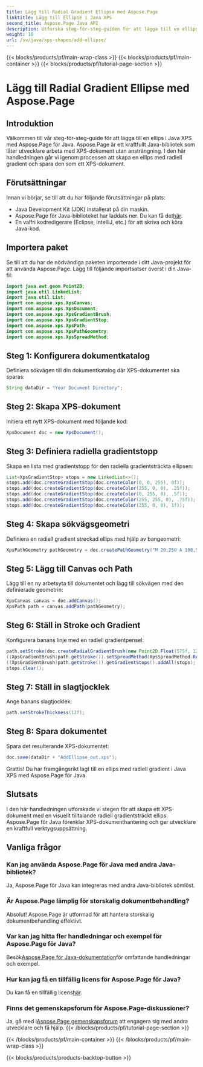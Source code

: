 ```yaml
---
title: Lägg till Radial Gradient Ellipse med Aspose.Page
linktitle: Lägg till Ellipse i Java XPS
second_title: Aspose.Page Java API
description: Utforska steg-för-steg-guiden för att lägga till en ellips med radiell gradient i Java XPS med Aspose.Page för Java. Förbättra ditt dokumentskapande utan ansträngning.
weight: 10
url: /sv/java/xps-shapes/add-ellipse/
---
```


{{< blocks/products/pf/main-wrap-class >}}
{{< blocks/products/pf/main-container >}}
{{< blocks/products/pf/tutorial-page-section >}}

# Lägg till Radial Gradient Ellipse med Aspose.Page

## Introduktion
Välkommen till vår steg-för-steg-guide för att lägga till en ellips i Java XPS med Aspose.Page för Java. Aspose.Page är ett kraftfullt Java-bibliotek som låter utvecklare arbeta med XPS-dokument utan ansträngning. I den här handledningen går vi igenom processen att skapa en ellips med radiell gradient och spara den som ett XPS-dokument.
## Förutsättningar
Innan vi börjar, se till att du har följande förutsättningar på plats:
- Java Development Kit (JDK) installerat på din maskin.
-  Aspose.Page för Java-biblioteket har laddats ner. Du kan få det[här](https://releases.aspose.com/page/java/).
- En valfri kodredigerare (Eclipse, IntelliJ, etc.) för att skriva och köra Java-kod.
## Importera paket
Se till att du har de nödvändiga paketen importerade i ditt Java-projekt för att använda Aspose.Page. Lägg till följande importsatser överst i din Java-fil:
```java
import java.awt.geom.Point2D;
import java.util.LinkedList;
import java.util.List;
import com.aspose.xps.XpsCanvas;
import com.aspose.xps.XpsDocument;
import com.aspose.xps.XpsGradientBrush;
import com.aspose.xps.XpsGradientStop;
import com.aspose.xps.XpsPath;
import com.aspose.xps.XpsPathGeometry;
import com.aspose.xps.XpsSpreadMethod;
```
## Steg 1: Konfigurera dokumentkatalog
Definiera sökvägen till din dokumentkatalog där XPS-dokumentet ska sparas:
```java
String dataDir = "Your Document Directory";
```
## Steg 2: Skapa XPS-dokument
Initiera ett nytt XPS-dokument med följande kod:
```java
XpsDocument doc = new XpsDocument();
```
## Steg 3: Definiera radiella gradientstopp
Skapa en lista med gradientstopp för den radiella gradientsträckta ellipsen:
```java
List<XpsGradientStop> stops = new LinkedList<>();
stops.add(doc.createGradientStop(doc.createColor(0, 0, 255), 0f));
stops.add(doc.createGradientStop(doc.createColor(255, 0, 0), .25f));
stops.add(doc.createGradientStop(doc.createColor(0, 255, 0), .5f));
stops.add(doc.createGradientStop(doc.createColor(255, 255, 0), .75f));
stops.add(doc.createGradientStop(doc.createColor(255, 0, 0), 1f));
```
## Steg 4: Skapa sökvägsgeometri
Definiera en radiell gradient streckad ellips med hjälp av bangeometri:
```java
XpsPathGeometry pathGeometry = doc.createPathGeometry("M 20,250 A 100,50 0 1 1 220,250 100,50 0 1 1 20,250");
```
## Steg 5: Lägg till Canvas och Path
Lägg till en ny arbetsyta till dokumentet och lägg till sökvägen med den definierade geometrin:
```java
XpsCanvas canvas = doc.addCanvas();
XpsPath path = canvas.addPath(pathGeometry);
```
## Steg 6: Ställ in Stroke och Gradient
Konfigurera banans linje med en radiell gradientpensel:
```java
path.setStroke(doc.createRadialGradientBrush(new Point2D.Float(575f, 125f), new Point2D.Float(575f, 100f), 75f, 50f));
((XpsGradientBrush)path.getStroke()).setSpreadMethod(XpsSpreadMethod.Reflect);
((XpsGradientBrush)path.getStroke()).getGradientStops().addAll(stops);
stops.clear();
```
## Steg 7: Ställ in slagtjocklek
Ange banans slagtjocklek:
```java
path.setStrokeThickness(12f);
```
## Steg 8: Spara dokumentet
Spara det resulterande XPS-dokumentet:
```java
doc.save(dataDir + "AddEllipse_out.xps");
```
Grattis! Du har framgångsrikt lagt till en ellips med radiell gradient i Java XPS med Aspose.Page för Java.
## Slutsats
I den här handledningen utforskade vi stegen för att skapa ett XPS-dokument med en visuellt tilltalande radiell gradientsträckt ellips. Aspose.Page för Java förenklar XPS-dokumenthantering och ger utvecklare en kraftfull verktygsuppsättning.
## Vanliga frågor
### Kan jag använda Aspose.Page för Java med andra Java-bibliotek?
Ja, Aspose.Page för Java kan integreras med andra Java-bibliotek sömlöst.
### Är Aspose.Page lämplig för storskalig dokumentbehandling?
Absolut! Aspose.Page är utformad för att hantera storskalig dokumentbehandling effektivt.
### Var kan jag hitta fler handledningar och exempel för Aspose.Page för Java?
 Besök[Aspose.Page för Java-dokumentation](https://reference.aspose.com/page/java/)för omfattande handledningar och exempel.
### Hur kan jag få en tillfällig licens för Aspose.Page för Java?
 Du kan få en tillfällig licens[här](https://purchase.aspose.com/temporary-license/).
### Finns det gemenskapsforum för Aspose.Page-diskussioner?
 Ja, gå med i[Aspose.Page gemenskapsforum](https://forum.aspose.com/c/page/39) att engagera sig med andra utvecklare och få hjälp.
{{< /blocks/products/pf/tutorial-page-section >}}

{{< /blocks/products/pf/main-container >}}
{{< /blocks/products/pf/main-wrap-class >}}

{{< blocks/products/products-backtop-button >}}
